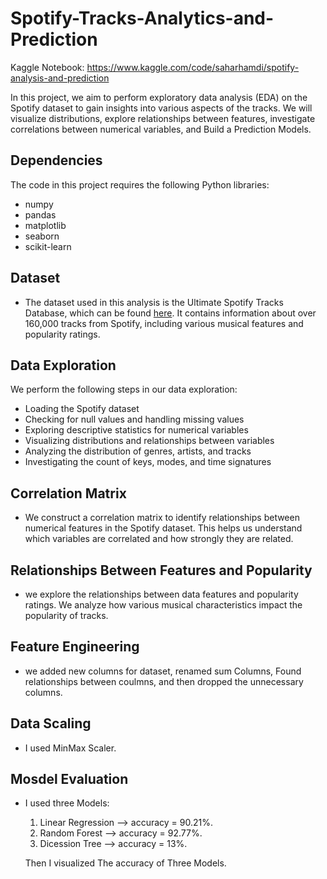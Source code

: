 # Spotify-Tracks-Analytics-and-Prediction






Kaggle Notebook: https://www.kaggle.com/code/saharhamdi/spotify-analysis-and-prediction



In this project, we aim to perform exploratory data analysis (EDA) on the Spotify dataset to gain insights into various aspects of the tracks. We will visualize distributions, explore relationships between features, investigate correlations between numerical variables, and Build a Prediction Models.



## **Dependencies**

The code in this project requires the following Python libraries:

- numpy
- pandas
- matplotlib
- seaborn
- scikit-learn



## **Dataset**

- The dataset used in this analysis is the Ultimate Spotify Tracks Database, which can be found [here](https://www.kaggle.com/datasets/zaheenhamidani/ultimate-spotify-tracks-db). It contains information about over 160,000 tracks from Spotify, including various musical features and popularity ratings.



## **Data Exploration**

We perform the following steps in our data exploration:

* Loading the Spotify dataset
* Checking for null values and handling missing values
* Exploring descriptive statistics for numerical variables
* Visualizing distributions and relationships between variables
* Analyzing the distribution of genres, artists, and tracks
* Investigating the count of keys, modes, and time signatures


## **Correlation Matrix**

- We construct a correlation matrix to identify relationships between numerical features in the Spotify dataset. This helps us understand which variables are correlated and how strongly they are related.



## **Relationships Between Features and Popularity**

- we explore the relationships between data features and popularity ratings. We analyze how various musical characteristics impact the popularity of tracks.


## **Feature Engineering**

- we added new columns for dataset, renamed sum Columns, Found relationships between coulmns, and then dropped the unnecessary columns.



## **Data Scaling**

- I used MinMax Scaler.



## **Mosdel Evaluation**

- I used three Models:
   1. Linear Regression --> accuracy = 90.21%.
   2. Random Forest --> accuracy = 92.77%.
   3. Dicession Tree --> accuracy = 13%.
 
  Then I visualized The accuracy of Three Models.
